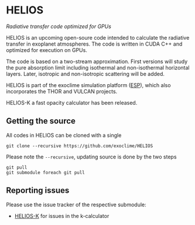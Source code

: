 # HELIOS
*Radiative transfer code optimized for GPUs*


HELIOS is an upcoming open-soure code intended to calculate the radiative transfer in exoplanet atmospheres. The code is written in CUDA C++ and optimized for execution on GPUs.

The code is based on a two-stream approximation. First versions will study the pure absorption limit including isothermal and non-isothermal horizontal layers. Later, isotropic and non-isotropic scattering will be added.

HELIOS is part of the exoclime simulation platform ([ESP][1]), which also incorporates the THOR and VULCAN projects. 

HELIOS-K a fast opacity calculator has been released.

## Getting the source
All codes in HELIOS can be cloned with a single

    git clone --recursive https://github.com/exoclime/HELIOS

Please note the `--recursive`, updating source is done by the two steps

    git pull
    git submodule foreach git pull

## Reporting issues
Please use the issue tracker of the respective submodule:
  - [HELIOS-K][2] for issues in the k-calculator

[1]:http://www.exoclime.net
[2]:https://github.com/exoclime/HELIOS-K/issues/new
